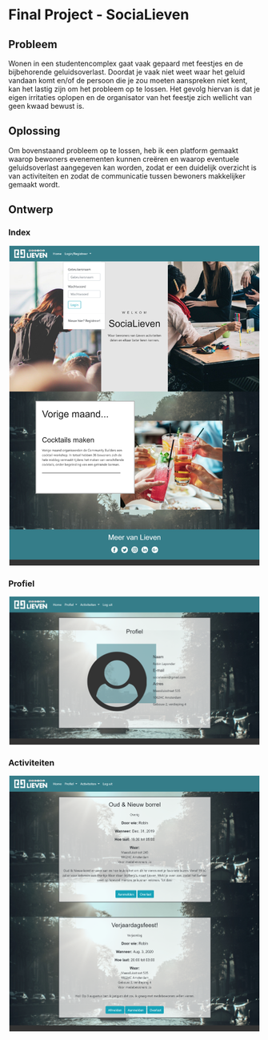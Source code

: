 # Final Project - SociaLieven

## Probleem
Wonen in een studentencomplex gaat vaak gepaard met feestjes en de bijbehorende geluidsoverlast. Doordat je vaak niet weet waar het geluid vandaan komt en/of de persoon die je zou moeten aanspreken niet kent, kan het lastig zijn om het probleem op te lossen. Het gevolg hiervan is dat je eigen irritaties oplopen en de organisator van het feestje zich wellicht van geen kwaad bewust is.

## Oplossing
Om bovenstaand probleem op te lossen, heb ik een platform gemaakt waarop bewoners evenementen kunnen creëren en waarop eventuele geluidsoverlast aangegeven kan worden, zodat er een duidelijk overzicht is van activiteiten en zodat de communicatie tussen bewoners makkelijker gemaakt wordt.

## Ontwerp
### Index
<p align="center">
    <img src="doc/index_final.png" alt="Index pagina" width="500"/>
</p>

### Profiel
<p align="center">
    <img src="doc/profiel_final.png" alt="Profiel pagina" width="500"/>
</p>

### Activiteiten
<p align="center">
    <img src="doc/activiteiten_final.png" alt="Activiteiten pagina" width="500"/>
</p>